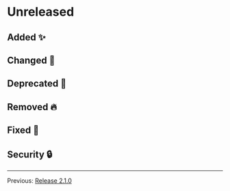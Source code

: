 # Unreleased

## Added :sparkles:



## Changed :slot_machine:



## Deprecated :dart:



## Removed :fire:



## Fixed :bug:



## Security :lock:



---
Previous: [Release 2.1.0](CHANGELOG-2.1.0.md)
